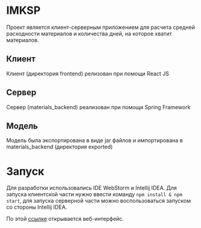# IMKSP

Проект является клиент-серверным приложением для расчета средней расходности материалов и количества дней, на которое хватит материалов.
## Клиент
Клиент (директория frontend) релизован при помощи React JS
## Сервер
Сервер (materials_backend) реализован при помощи Spring Framework
## Модель
Модель была экспортирована в виде jar файлов и импортирована в materials_backend (директория exported)

# Запуск
Для разработки использовались IDE WebStorm и Intellij IDEA. 
Для запуска клиентской части нужно ввести команду ```npm install & npm start```, для запуска серверной части можно воспользоваться запуском со стороны Intellij IDEA.

По этой <a href="http://localhost:3000">ссылке</a> открывается веб-интерфейс.
